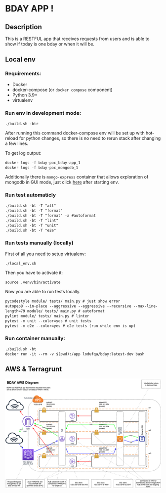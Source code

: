 # BDAY APP !

## Description

This is a RESTFUL app that receives requests from users and is able to show if today is one bday or when it will be.

## Local env

### Requirements:

* Docker
* docker-compose (or `docker compose` component)
* Python 3.9+
* virtualenv


### Run env in development mode:

```
./build.sh -btr
```

After running this command docker-compose env will be set up with hot-reload for python changes, so there is no need to rerun stack after changing a few lines.

To get log output:

```
docker logs -f bday-poc_bday-app_1
docker logs -f bday-poc_mongodb_1
```

Additionally there is `mongo-express` container that allows exploration of mongodb in GUI mode, just click [here](http://localhost:8081/) after starting env.


### Run test automaticly

```
./build.sh -bt -T "all"
./build.sh -bt -T "format"
./build.sh -bt -T "format" -a #autoformat
./build.sh -bt -T "lint"
./build.sh -bt -T "unit"
./build.sh -bt -T "e2e"
```

### Run tests manually (locally)

First of all you need to setup virtualenv:

```
./local_env.sh
```

Then you have to activate it:

```
source .venv/bin/activate
```

Now you are able to run tests locally.

```
pycodestyle module/ tests/ main.py # just show error
autopep8 --in-place --aggressive --aggressive --recursive --max-line-length=79 module/ tests/ main.py # autoformat
pylint module/ tests/ main.py # linter
pytest -m unit --color=yes # unit tests
pytest -m e2e --color=yes # e2e tests (run while env is up)
```

### Run container manually:

```
./build.sh -bt
docker run -it --rm -v $(pwd):/app lodufqa/bday:latest-dev bash
```

## AWS & Terragrunt

![Diagram](docs/bday.png?raw=true "BDAY Diagram")
